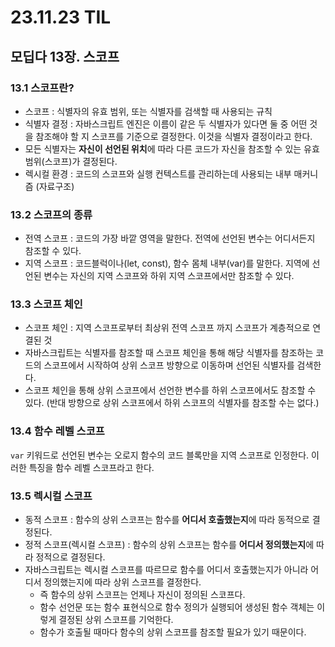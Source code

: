 # 23.11.23 TIL

## 모딥다 13장. 스코프

### 13.1 스코프란?

- 스코프 : 식별자의 유효 범위, 또는 식별자를 검색할 때 사용되는 규칙
- 식별자 결정 : 자바스크립트 엔진은 이름이 같은 두 식별자가 있다면 둘 중 어떤 것을 참조해야 할 지 스코프를 기준으로 결정한다. 이것을 식별자 결정이라고 한다.
- 모든 식별자는 **자신이 선언된 위치**에 따라 다른 코드가 자신을 참조할 수 있는 유효 범위(스코프)가 결정된다.
- 렉시컬 환경 : 코드의 스코프와 실행 컨텍스트를 관리하는데 사용되는 내부 매커니즘 (자료구조)

### 13.2 스코프의 종류

- 전역 스코프 : 코드의 가장 바깥 영역을 말한다. 전역에 선언된 변수는 어디서든지 참조할 수 있다.
- 지역 스코프 : 코드블럭이나(let, const), 함수 몸체 내부(var)를 말한다. 지역에 선언된 변수는 자신의 지역 스코프와 하위 지역 스코프에서만 참조할 수 있다.

### 13.3 스코프 체인

- 스코프 체인 : 지역 스코프로부터 최상위 전역 스코프 까지 스코프가 계층적으로 연결된 것
- 자바스크립트는 식별자를 참조할 때 스코프 체인을 통해 해당 식별자를 참조하는 코드의 스코프에서 시작하여 상위 스코프 방향으로 이동하며 선언된 식별자를 검색한다.
- 스코프 체인을 통해 상위 스코프에서 선언한 변수를 하위 스코프에서도 참조할 수 있다. (반대 방향으로 상위 스코프에서 하위 스코프의 식별자를 참조할 수는 없다.)

### 13.4 함수 레벨 스코프

`var` 키워드로 선언된 변수는 오로지 함수의 코드 블록만을 지역 스코프로 인정한다. 이러한 특징을 함수 레벨 스코프라고 한다.

### 13.5 렉시컬 스코프

- 동적 스코프 : 함수의 상위 스코프는 함수를 **어디서 호출했는지**에 따라 동적으로 결정된다.
- 정적 스코프(렉시컬 스코프) : 함수의 상위 스코프는 함수를 **어디서 정의했는지**에 따라 정적으로 결정된다.
- 자바스크립트는 렉시컬 스코프를 따르므로 함수를 어디서 호출했는지가 아니라 어디서 정의했는지에 따라 상위 스코프를 결정한다.
  - 즉 함수의 상위 스코프는 언제나 자신이 정의된 스코프다.
  - 함수 선언문 또는 함수 표현식으로 함수 정의가 실행되어 생성된 함수 객체는 이렇게 결정된 상위 스코프를 기억한다.
  - 함수가 호출될 때마다 함수의 상위 스코프를 참조할 필요가 있기 때문이다.
